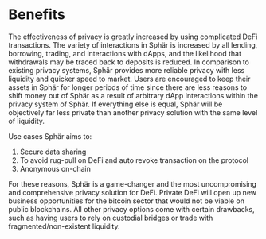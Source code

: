 # Benefits

The effectiveness of privacy is greatly increased by using complicated DeFi transactions. The variety of interactions in Sphär is increased by all lending, borrowing, trading, and interactions with dApps, and the likelihood that withdrawals may be traced back to deposits is reduced. In comparison to existing privacy systems, Sphär provides more reliable privacy with less liquidity and quicker speed to market. Users are encouraged to keep their assets in Sphär for longer periods of time since there are less reasons to shift money out of Sphär as a result of arbitrary dApp interactions within the privacy system of Sphär. If everything else is equal, Sphär will be objectively far less private than another privacy solution with the same level of liquidity.

Use cases Sphär aims to:

1. Secure data sharing
2. To avoid rug-pull on DeFi and auto revoke transaction on the protocol
3. Anonymous on-chain

For these reasons, Sphär is a game-changer and the most uncompromising and comprehensive privacy solution for DeFi. Private DeFi will open up new business opportunities for the bitcoin sector that would not be viable on public blockchains. All other privacy options come with certain drawbacks, such as having users to rely on custodial bridges or trade with fragmented/non-existent liquidity.
